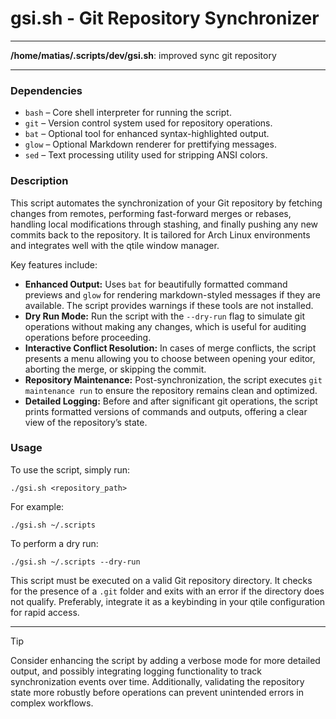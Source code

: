 # gsi.sh - Git Repository Synchronizer

---

**/home/matias/.scripts/dev/gsi.sh**: improved sync git repository

---

### Dependencies

- `bash` – Core shell interpreter for running the script.
- `git` – Version control system used for repository operations.
- `bat` – Optional tool for enhanced syntax-highlighted output.
- `glow` – Optional Markdown renderer for prettifying messages.
- `sed` – Text processing utility used for stripping ANSI colors.

### Description

This script automates the synchronization of your Git repository by fetching changes from remotes, performing fast-forward merges or rebases, handling local modifications through stashing, and finally pushing any new commits back to the repository. It is tailored for Arch Linux environments and integrates well with the qtile window manager.

Key features include:

- **Enhanced Output:** Uses `bat` for beautifully formatted command previews and `glow` for rendering markdown-styled messages if they are available. The script provides warnings if these tools are not installed.
- **Dry Run Mode:** Run the script with the `--dry-run` flag to simulate git operations without making any changes, which is useful for auditing operations before proceeding.
- **Interactive Conflict Resolution:** In cases of merge conflicts, the script presents a menu allowing you to choose between opening your editor, aborting the merge, or skipping the commit.
- **Repository Maintenance:** Post-synchronization, the script executes `git maintenance run` to ensure the repository remains clean and optimized.
- **Detailed Logging:** Before and after significant git operations, the script prints formatted versions of commands and outputs, offering a clear view of the repository’s state.

### Usage

To use the script, simply run:

    ./gsi.sh <repository_path>

For example:

    ./gsi.sh ~/.scripts

To perform a dry run:

    ./gsi.sh ~/.scripts --dry-run

This script must be executed on a valid Git repository directory. It checks for the presence of a `.git` folder and exits with an error if the directory does not qualify. Preferably, integrate it as a keybinding in your qtile configuration for rapid access.

---

> [!TIP]
> Consider enhancing the script by adding a verbose mode for more detailed output, and possibly integrating logging functionality to track synchronization events over time. Additionally, validating the repository state more robustly before operations can prevent unintended errors in complex workflows.